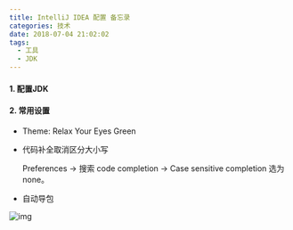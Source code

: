 ```yaml
---
title: IntelliJ IDEA 配置 备忘录
categories: 技术
date: 2018-07-04 21:02:02
tags: 
  - 工具
  - JDK
---
```




#### 1. 配置JDK

#### 2. 常用设置

- Theme: Relax Your Eyes Green

- 代码补全取消区分大小写

  Preferences -> 搜索 code completion -> Case sensitive completion 选为 none。

- 自动导包

![img](http://img.phperz.com/data/img/20150923/1443020024_1689.jpg)